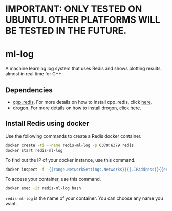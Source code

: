 # IMPORTANT: ONLY TESTED ON UBUNTU. OTHER PLATFORMS WILL BE TESTED IN THE FUTURE.

# ml-log

A machine learning log system that uses Redis and shows plotting results almost in real time for C++.

## Dependencies

- [cpp_redis](https://github.com/cpp-redis/cpp_redis). For more details on how to install cpp_redis, click [here](https://github.com/cpp-redis/cpp_redis/wiki/Mac-&-Linux-Install).
- [drogon](https://github.com/an-tao/drogon). For more details on how to install drogon, click [here](https://github.com/an-tao/drogon/wiki/ENG-02-Installation).

## Install Redis using docker

Use the following commands to create a Redis docker container.

```bash
docker create -ti --name redis-ml-log -p 6379:6379 redis
docker start redis-ml-log
```

To find out the IP of your docker instance, use this command.

```bash
docker inspect -f '{{range.NetworkSettings.Networks}}{{.IPAddress}}{{end}}' redis-ml-log
```

To access your container, use this command.

```bash
docker exec -it redis-ml-log bash
```

`redis-ml-log` is the name of your container. You can choose any name you want.
